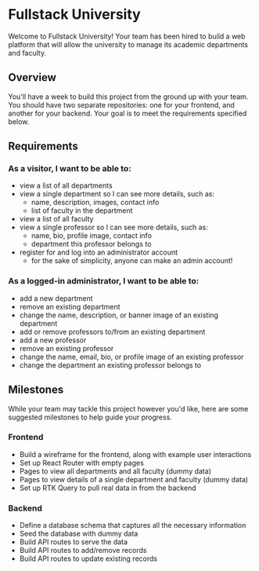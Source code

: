 # Fullstack University

Welcome to Fullstack University! Your team has been hired to build a web platform that will allow the university to manage its academic departments and faculty.

## Overview

You'll have a week to build this project from the ground up with your team. You should have two separate repositories: one for your frontend, and another for your backend. Your goal is to meet the requirements specified below.

## Requirements

### As a visitor, I want to be able to:

- view a list of all departments
- view a single department so I can see more details, such as:
  - name, description, images, contact info
  - list of faculty in the department
- view a list of all faculty
- view a single professor so I can see more details, such as:
  - name, bio, profile image, contact info
  - department this professor belongs to
- register for and log into an administrator account
  - for the sake of simplicity, anyone can make an admin account!

### As a logged-in administrator, I want to be able to:

- add a new department
- remove an existing department
- change the name, description, or banner image of an existing department
- add or remove professors to/from an existing department
- add a new professor
- remove an existing professor
- change the name, email, bio, or profile image of an existing professor
- change the department an existing professor belongs to

## Milestones

While your team may tackle this project however you'd like, here are some suggested milestones to help guide your progress.

### Frontend

- Build a wireframe for the frontend, along with example user interactions
- Set up React Router with empty pages
- Pages to view all departments and all faculty (dummy data)
- Pages to view details of a single department and faculty (dummy data)
- Set up RTK Query to pull real data in from the backend

### Backend

- Define a database schema that captures all the necessary information
- Seed the database with dummy data
- Build API routes to serve the data
- Build API routes to add/remove records
- Build API routes to update existing records
